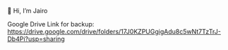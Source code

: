 👋 Hi, I’m Jairo

Google Drive Link for backup:
https://drive.google.com/drive/folders/17J0KZPUGgigAdu8c5wNt7TzTrJ-Db4Pi?usp=sharing




